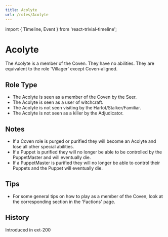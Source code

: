 ```yaml
---
title: Acolyte
url: /roles/Acolyte
---
```


import { Timeline, Event } from 'react-trivial-timeline';

# Acolyte

The Acolyte is a member of the Coven. They have no abilities. They are equivalent to the role 'Villager' except Coven-aligned.

## Role Type

- The Acolyte is seen as a member of the Coven by the Seer.
- The Acolyte is seen as a user of witchcraft.
- The Acolyte is not seen visiting by the Harlot/Stalker/Familiar.
- The Acolyte is not seen as a killer by the Adjudicator.

## Notes

- If a Coven role is purged or purified they will become an Acolyte and lose all other special abilities.
- If a Puppet is purified they will no longer be able to be controlled by the PuppetMaster and will eventually die.
- If a PuppetMaster is purified they will no longer be able to control their Puppets and the Puppet will eventually die.

## Tips

- For some general tips on how to play as a member of the Coven, look at the corresponding section in the 'Factions' page.

## History

<Timeline lineColor="white">
  <Event interval="2018-01-01">Introduced in ext-200</Event>
</Timeline>
